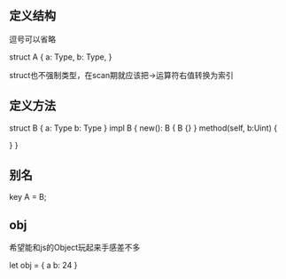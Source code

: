 ## 定义结构

逗号可以省略

struct A {
  a: Type,
  b: Type,
}

struct也不强制类型，在scan期就应该把->运算符右值转换为索引

## 定义方法

struct B {
  a: Type
  b: Type
}
impl B {
  new(): B {
    B {}
  }
  method(self, b:Uint) {

  }
}

## 别名

key A = B;

## obj

希望能和js的Object玩起来手感差不多

let obj = {
  a
  b: 24
}
